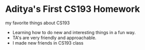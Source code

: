 # Aditya's First CS193 Homework
my favorite things about CS193
- Learning how to do new and interesting things in a fun way.
- TA's are very friendly and approachable.
- I made new friends in CS193 class
